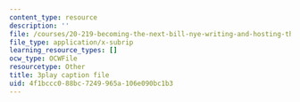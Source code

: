 ```yaml
---
content_type: resource
description: ''
file: /courses/20-219-becoming-the-next-bill-nye-writing-and-hosting-the-educational-show-january-iap-2015/4f1bccc088bc7249965a106e090bc1b3_aHygKFodPKg.srt
file_type: application/x-subrip
learning_resource_types: []
ocw_type: OCWFile
resourcetype: Other
title: 3play caption file
uid: 4f1bccc0-88bc-7249-965a-106e090bc1b3
---
```

